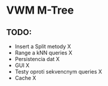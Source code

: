 # VWM M-Tree

## TODO:
- Insert a Split metody X
- Range a kNN queries X
- Persistencia dat X
- GUI X
- Testy oproti sekvencnym queries X
- Cache X
